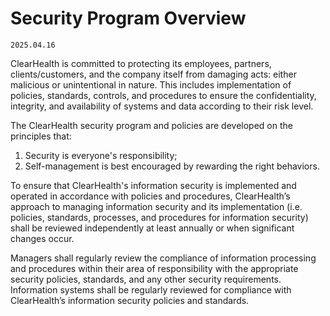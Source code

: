 # Security Program Overview

`2025.04.16`

ClearHealth is committed to protecting its employees, partners,
clients/customers, and the company itself from damaging acts: either malicious
or unintentional in nature. This includes implementation of policies, standards,
controls, and procedures to ensure the confidentiality, integrity, and
availability of systems and data according to their risk level.

The ClearHealth security program and policies are developed on the principles
that:

1. Security is everyone's responsibility;
2. Self-management is best encouraged by rewarding the right behaviors.

To ensure that ClearHealth's information security is implemented and operated in
accordance with policies and procedures, ClearHealth’s approach to managing
information security and its implementation (i.e. policies, standards,
processes, and procedures for information security) shall be reviewed
independently at least annually or when significant changes occur.

Managers shall regularly review the compliance of information processing and
procedures within their area of responsibility with the appropriate security
policies, standards, and any other security requirements. Information systems
shall be regularly reviewed for compliance with ClearHealth’s information
security policies and standards.
